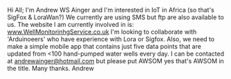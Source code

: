 Hi All;
I'm Andrew WS Ainger and I'm interested in IoT in Africa (so that's SigFox & LoraWan?)
We currently are using SMS but ftp are also available to us.
The website I am currently involved in is: www.WellMonitorinhgService.co.uk
I'm looking to collaborate with 'Arduinoeers' who have experience with Lora or Sigfox.
Also, we need to make a simple mobile app that contains just five data points that are updated from <100 hand-pumped water wells every day.
I can be contacted at andrewainger@hotmail.com but please put AWSOM yes that's AWSOM in the title.
Many thanks.
Andrew

